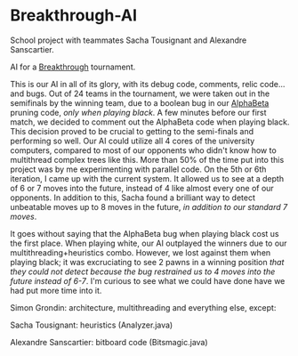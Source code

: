 Breakthrough-AI
===============

School project with teammates Sacha Tousignant and Alexandre Sanscartier.

AI for a [Breakthrough](http://en.wikipedia.org/wiki/Breakthrough_%28board_game%29) tournament.

This is our AI in all of its glory, with its debug code, comments, relic code... and bugs.
Out of 24 teams in the tournament, we were taken out in the semifinals by the winning team, due to a boolean bug in our [AlphaBeta](http://en.wikipedia.org/wiki/Alpha%E2%80%93beta_pruning) pruning code, *only when playing black*.
A few minutes before our first match, we decided to comment out the AlphaBeta code when playing black. This decision proved to be crucial to getting to the semi-finals and performing so well. Our AI could utilize all 4 cores of the university computers, compared to most of our opponents who didn't know how to multithread complex trees like this. More than 50% of the time put into this project was by me experimenting with parallel code. On the 5th or 6th iteration, I came up with the current system. It allowed us to see at a depth of 6 or 7 moves into the future, instead of 4 like almost every one of our opponents. In addition to this, Sacha found a brilliant way to detect unbeatable moves up to 8 moves in the future, *in addition to our standard 7 moves*.

It goes without saying that the AlphaBeta bug when playing black cost us the first place. When playing white, our AI outplayed the winners due to our multithreading+heuristics combo. However, we lost against them when playing black; it was excruciating to see 2 pawns in a winning position *that they could not detect because the bug restrained us to 4 moves into the future instead of 6-7*. I'm curious to see what we could have done have we had put more time into it.

Simon Grondin: architecture, multithreading and everything else, except:

Sacha Tousignant: heuristics (Analyzer.java)

Alexandre Sanscartier: bitboard code (Bitsmagic.java)
